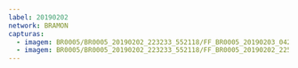 ```yaml
---
label: 20190202
network: BRAMON
capturas:
  - imagem: BR0005/BR0005_20190202_223233_552118/FF_BR0005_20190203_042150_701_0516352.fits_maxpixel.jpg
  - imagem: BR0005/BR0005_20190202_223233_552118/FF_BR0005_20190202_225618_231_0033024.fits_maxpixel.jpg
---
```

